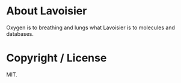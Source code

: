 
# About Lavoisier

Oxygen is to breathing and lungs what Lavoisier is to molecules and databases.

# Copyright / License

MIT.
